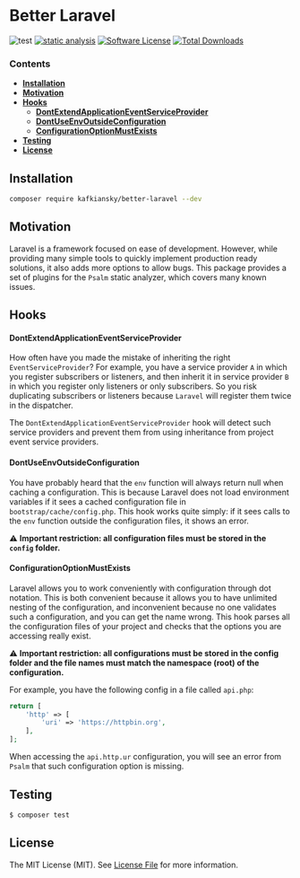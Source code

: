 # Better Laravel

![test](https://github.com/kafkiansky/better-laravel/workflows/test/badge.svg?event=push)
[![static analysis](https://github.com/kafkiansky/better-laravel/workflows/static%20analysis/badge.svg)](https://github.com/kafkiansky/better-laravel/actions?query=workflow%3A%22static+analysis%22)
[![Software License](https://img.shields.io/badge/license-MIT-brightgreen.svg?style=flat-square)](LICENSE)
[![Total Downloads](https://img.shields.io/packagist/dt/kafkiansky/better-laravel.svg?style=flat-square)](https://packagist.org/packages/kafkiansky/better-laravel)

### Contents

- [**Installation**](#installation)
- [**Motivation**](#motivation)
- [**Hooks**](#hooks)
  - [**DontExtendApplicationEventServiceProvider**](#DontExtendApplicationEventServiceProvider)
  - [**DontUseEnvOutsideConfiguration**](#DontUseEnvOutsideConfiguration)
  - [**ConfigurationOptionMustExists**](#ConfigurationOptionMustExists)
- [**Testing**](#testing)
- [**License**](#license)

## Installation

```bash
composer require kafkiansky/better-laravel --dev
```

## Motivation

Laravel is a framework focused on ease of development. However, while providing many simple tools to quickly implement production ready solutions, it also adds more options to allow bugs. This package provides a set of plugins for the `Psalm` static analyzer, which covers many known issues.

## Hooks

#### DontExtendApplicationEventServiceProvider

How often have you made the mistake of inheriting the right `EventServiceProvider`?
For example, you have a service provider `A` in which you register subscribers or listeners, and then inherit it in service provider `B` in which you register only listeners or only subscribers.
So you risk duplicating subscribers or listeners because `Laravel` will register them twice in the dispatcher.

The `DontExtendApplicationEventServiceProvider` hook will detect such service providers and prevent them from using inheritance from project event service providers.

#### DontUseEnvOutsideConfiguration

You have probably heard that the `env` function will always return null when caching a configuration. This is because Laravel does not load environment variables if it sees a cached configuration file in `bootstrap/cache/config.php`.
This hook works quite simply: if it sees calls to the `env` function outside the configuration files, it shows an error.

⚠️ **Important restriction: all configuration files must be stored in the `config` folder.**

#### ConfigurationOptionMustExists

Laravel allows you to work conveniently with configuration through dot notation. This is both convenient because it allows you to have unlimited nesting of the configuration, and inconvenient because no one validates such a configuration, and you can get the name wrong.
This hook parses all the configuration files of your project and checks that the options you are accessing really exist.

⚠️ **Important restriction: all configurations must be stored in the config folder and the file names must match the namespace (root) of the configuration.**

For example, you have the following config in a file called `api.php`:

```php
return [
    'http' => [
        'uri' => 'https://httpbin.org',
    ],
];
```

When accessing the `api.http.ur` configuration, you will see an error from `Psalm` that such configuration option is missing.

## Testing

``` bash
$ composer test
```  

## License

The MIT License (MIT). See [License File](LICENSE) for more information.